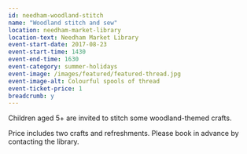 ```yaml
---
id: needham-woodland-stitch
name: "Woodland stitch and sew"
location: needham-market-library
location-text: Needham Market Library
event-start-date: 2017-08-23
event-start-time: 1430
event-end-time: 1630
event-category: summer-holidays
event-image: /images/featured/featured-thread.jpg
event-image-alt: Colourful spools of thread
event-ticket-price: 1
breadcrumb: y
---
```


Children aged 5+ are invited to stitch some woodland-themed crafts.

Price includes two crafts and refreshments. Please book in advance by contacting the library.
